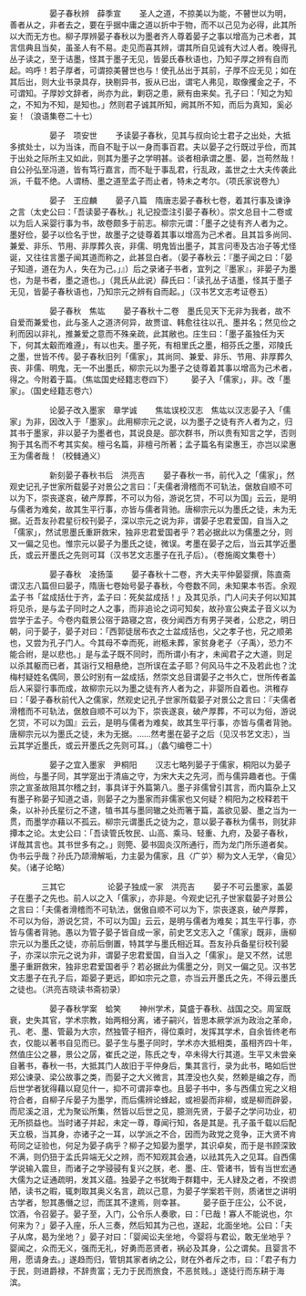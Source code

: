 <!-- { "loadSidebar": true } -->
　　　　　晏子春秋辨　薛季宣
　　圣人之道，不掠美以为能，不瞽世以为明，善者从之，非者去之，要在乎据中庸之道以折中于物，而不以己见为必得，此其所以大而无方也。柳子厚辨晏子春秋以为墨者齐人尊着晏子之事以增高为己术者，其言信典且当矣，虽圣人有不易。走见而喜其辨，谓其所自见诚有大过人者。晚得孔丛子读之，至于诘墨，怪其于墨子无见，皆晏氏春秋语也，乃知子厚之辨有自而起。呜呼！若子厚者，可谓掠美瞽世也与！使孔丛出于其前，子厚不应无见；如在其后出，则大业书录具存，抉剔异书，扳从已出，谓宅人弗见，取像攫金之子，不可谓知。子厚妙文辞者，尚亦为此，剿窃之患，厥有由来矣。孔子曰：「知之为知之，不知为不知，是知也。」然则君子诚其所知，阙其所不知，而后为真知，奚必妄！（浪语集卷二十七）


　　　　　晏子　项安世
　　予读晏子春秋，见其与叔向论士君子之出处，大抵多摈处士，以为当诛，而自不耻于以一身而事百君。夫以晏子之行既过乎俭，而其于出处之际所主又如此，则其为墨子之学明甚。谈者相承谓之墨、晏，岂苟然哉！自公孙弘至冯道，皆有笃行嘉言，而不耻于事乱君，行乱政，盖世之士大夫传袭此派，千载不绝。人谓杨、墨之道至孟子而止者，特未之考尔。（项氏家说卷九）


　　　　　晏子　王应麟
　　晏子八篇　隋唐志晏子春秋七卷，着其行事及谏诤之言（太史公曰：「吾读晏子春秋。」礼记投壶注引晏子春秋）。崇文总目十二卷或以为后人采婴行事为书，故卷颇多于前志。柳宗元谓：「墨子之徒有齐人者为之。墨好俭，晏子以俭名于世，故墨子之徒尊着其事以增高为己术者。且其旨多尚同、兼爱、非乐、节用、非厚葬久丧，非儒、明鬼皆出墨子，其言问枣及古冶子等尤怪诞，又往往言墨子闻其道而称之，此甚显白者。（晏子春秋云：『墨子闻之曰：「晏子知道，道在为人，失在为己。」』）后之录诸子书者，宜列之『墨家』，非晏子为墨也，为是书者，墨之道也。」（晁氏从此说）薛氏曰：「读孔丛子诘墨，怪其于墨子无见，皆晏子春秋语也，乃知宗元之辨有自而起。」（汉书艺文志考证卷五）


　　　　　晏子春秋　焦竑
　　晏子春秋十二卷　墨氏见天下无非为我者，故不自爱而兼爱也，此与圣人之道济何异，故贾谊、韩愈往往以孔、墨并名；然见俭之利而因以非礼，推兼爱之意而不殊亲疏，此其敝也。庄生曰：「墨子虽独任为天下，何其太觳而难遵」，有以也夫。墨子死，有相里氏之墨，相芬氏之墨，邓陵氏之墨，世皆不传。晏子春秋旧列「儒家」，其尚同、兼爱、非乐、节用、非厚葬久丧、非儒、明鬼，无一不出墨氏，柳宗元以为墨子之徒尊着其事以增高为己术者，得之。今附着于篇。（焦竑国史经籍志卷四下）
　　晏子入「儒家」，非。改「墨家」。（国史经籍志卷六）


　　　　　论晏子改入墨家　章学诚
　　焦竑误校汉志　焦竑以汉志晏子入「儒家」为非，因改入于「墨家」。此用柳宗元之说，以为墨子之徒有齐人者为之，归其书于墨家，非以晏子为墨者也，其说良是。部次群书，所以贵有知言之学，否则狥于其名而不考其实矣。檀弓名篇，非檀弓所著；孟子篇名有梁惠王，亦岂以梁惠王为儒者哉！（校雠通义）


　　　　　新刻晏子春秋书后　洪亮吉
　　晏子春秋一书，前代入之「儒家」，然观史记孔子世家所载晏子对景公之言曰：「夫儒者滑稽而不可轨法，倨敖自顺不可以为下，崇丧遂哀，破产厚葬，不可以为俗，游说乞贷，不可以为国」云云，是明与儒者为难矣，故其生平行事，亦皆与儒者背驰。唐柳宗元以为墨氏之徒，未为无据。近吾友孙君星衍校刊晏子，深以宗元之说为非，谓晏子忠君爱国，自当入之「儒家」，然试思墨氏重趼救宋，独非忠君爱国者乎？若必据此以为儒墨之分，则又一偏之见也。惟宗元以晏子为墨氏之徒，微误。考墨在晏子之后，当云其学近墨氏，或云开墨氏之先则可耳（汉书艺文志墨子在孔子后）。（卷施阁文集卷十）


　　　　　晏子春秋　凌扬藻
　　晏子春秋十二卷，齐大夫平仲晏婴撰，陈直斋谓汉志八篇但曰晏子，隋唐七卷始号晏子春秋，今卷数不同，未知果本书否。余观孟子书「盆成括仕于齐，孟子曰：死矣盆成括！」及其见杀，门人问夫子何以知其将见杀，是与孟子同时之人之事，而非追论之词可知矣，故孙宣公奭孟子音义以为尝学于孟子。今卷内载景公宿于路寝之宫，夜分闻西方有男子哭者，公悲之，明日朝，问于晏子，晏子对曰：「西郭徒居布衣之士盆成括也，父之孝子也，兄之顺弟也，又尝为孔子门人。今其母不幸而死，祔柩未葬，家贫身老子〈子禹〉，恐力不能合祔，是以悲也。」是与孟子既不同时，而所谓小有才，未闻君子之大道，则足以杀其躯而已者，其诣行又相悬绝，岂所误在孟子耶？何风马牛之不及若此也？沈梅村疑姓名偶同，景公时别有一盆成括，然崇文总目谓晏子之书久亡，世所传者盖后人采婴行事而成，故柳宗元以为墨之徒有齐人者为之，非婴所自着也。洪稚存曰：「晏子春秋前代入之儒家，然观史记孔子世家所载晏子对景公之言曰：『夫儒者滑稽而不可轨法，倨敖自顺不可以为下，崇丧遂哀，破产厚葬，不可以为俗，游说乞贷，不可以为国』云云，是明与儒者为难矣，故其生平行事，亦皆与儒者背驰。唐柳宗元以为墨氏之徒，未为无据。……然考墨在晏子之后（见汉书艺文志），当云其学近墨氏，或云开墨氏之先则可耳。」（蠡勺编卷二十）


　　　　　晏子之宜入墨家　尹桐阳
　　汉志七略列晏子于儒家，桐阳以为晏子尚俭，与墨子同，其学寔出于清庙之守，为宋大夫之先河，而与儒异趣者也。于儒宗之宣圣故阻其尔稽之封，事具详于外篇第八。墨子非儒曾引其言，而内篇杂上又有墨子称晏子知道之语，则晏子之为墨家而非儒家也又何疑？桐阳为之校释若干条，以补孙氏星衍之不逮，犆书其与墨同辙之处而箸于篇，盖欲见晏、墨之当为一贯，而墨学亦藉以不孤云。柳宗元谓墨氏之徒为之，意以晏子春秋为儒书，则犹非撢本之论。太史公曰：「吾读管氏牧民、山高、乘马、轻重、九府，及晏子春秋，详哉其言也。其书世多有之。」则筦、晏书固炎汉所通行，而为龙门所乐道者矣。伪书云乎哉？孙氏乃颉滑解垢，力主晏为儒家，且〈广屰〉柳为文人无学，〈龠见〉矣。（诸子论略）



　　　　三其它
　　　　　论晏子独成一家　洪亮吉
　　晏子不可云墨家，盖晏子在墨子之先也。前人以之入「儒家」，亦非是。今观史记孔子世家载晏子对景公之言曰：「夫儒者滑稽而不可轨法，倨傲自顺不可以为下，崇丧遂哀，破产厚葬，不可以为俗，游说乞贷，不可以为国」云云，是明与儒者为难矣；其生平行事，亦皆与儒者背驰。愚以为管子晏子皆自成一家，前史艺文志入之「儒家」既非，唐柳宗元以为墨氏之徒，亦前后倒置，特其学与墨氏相近耳。吾友孙兵备星衍校刊晏子，亦深以宗元之说为非，谓晏子忠君爱国，自当入之「儒家」。是又不然，试思墨子重趼救宋，独非忠君爱国者乎？若必据此为儒墨之分，则又一偏之见。汉书艺文志墨子在孔子后，距晏子更远，即如宗元之意，亦当云开墨氏之先，不得云墨氏之徒也。（洪亮吉晓读书斋初录）


　　　　　晏子春秋学案　蛤笑
　　神州学术，莫盛于春秋、战国之交。周室既衰，史失其官，学术宗教，始两相分离，诸子嗣兴，皆思本厥学派为政治之革命，孔、老、墨、管最为大宗，然独管子相齐，得位乘时，发挥其学术，自余皆终老布衣，仅能以著书自见而已。晏子生与墨子同时，学术亦大抵相类，虽相齐四十年，然值庄公之暴，景公之孱，崔氏之逆，陈氏之专，卒未得大行其道。生平又未尝亲自著书，春秋一书，大抵其门人故旧于平仲身后，集其言行，录为此书，略如后世郑公谏录、梁公故事之类，而晏子之大义微言，其湮没也久矣，然赖是编之存，而后世学者犹得藉以窥见什一，抑不可谓非幸也。且晏子书中，多与西儒立宪之义相符合者，自柳子斥晏子为墨学，而后儒辨论蜂起，或袒晏而非柳，或是柳而辟晏，而尼溪之沮，尤为聚讼所集，然皆以后世之见，臆测先贤，于晏子之学问功业，初无所损益也。当时诸子并起，未定一尊，尊闻行知，各是其是。孔子虽千载以后配天立极，当其身，亦诸子之一耳，以学派之不合，因而为政党之竞争，正大贤不肯苟同之证验也，何足为晏子病乎？柳子之知晏为墨学，其识卓矣，而于是书顾深致不满，则仍狃于孟氏异端无父之辨，而不知观其会通，以祛其先入之见耳。自西儒学说输入震旦，而诸子之学骎骎有复兴之朕，老、墨、庄、管诸书，皆有当世宏通大儒为之证通疏明，发其义蕴。独晏子之书犹晦于群籍中，无人肄及之者，不揆谫陋，读书之暇，辄刺取其奥义名言，疏以己意，为晏子学案若干则，质诸世之讲明古学者，恕其愚僭之愆，而匡其不逮焉，则幸甚。
　　晏子臣于庄公，公不说，饮酒，令召晏子。晏子至，入门，公令乐人奏歌，曰：「已哉！寡人不能说也，尔何来为？」晏子入座，乐人三奏，然后知其为己也，遂起，北面坐地。公曰：「夫子从席，曷为坐地？」晏子对曰：「婴闻讼夫坐地，今婴将与君讼，敢无坐地乎？婴闻之，众而无义，强而无礼，好勇而恶贤者，祸必及其身，公之谓矣。且婴言不用，愿请身去。」遂趋而归，管钥其家者纳之公，财在外者斥之市，曰：「君子有力于民，则进爵禄，不辞贵富；无力于民而旅食，不恶贫贱。」遂徒行而东耕于海滨。
